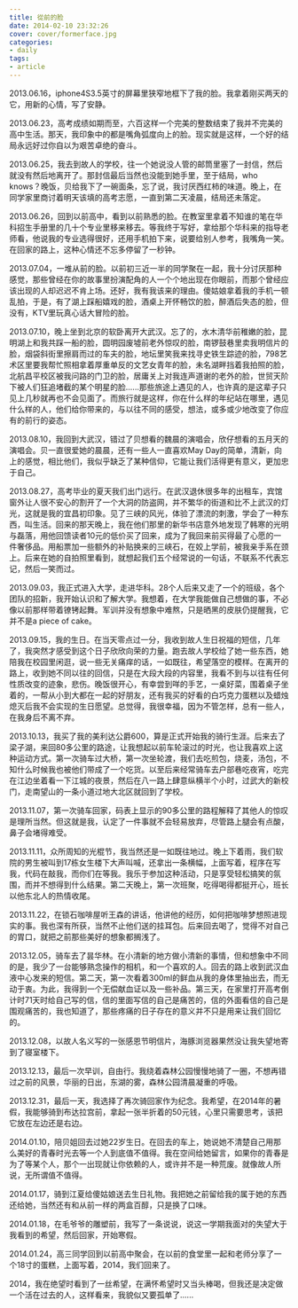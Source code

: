 ```yaml
---
title: 從前的脸
date: 2014-02-10 23:32:26
cover: cover/formerface.jpg
categories:
- daily
tags:
- article
---
```

2013.06.16，iphone4S3.5英寸的屏幕里狭窄地框下了我的脸。我拿着刚买两天的它，用新的心情，写了安静。

2013.06.23，高考成绩如期而至，六百这样一个完美的整数结束了我并不完美的高中生活。那天，我印象中的都是嘴角弧度向上的脸。现实就是这样，一个好的结局永远好过你自以为艰苦卓绝的奋斗。

<!-- more -->

2013.06.25，我去到故人的学校，往一个她说没人管的邮筒里塞了一封信，然后就没有然后地离开了。那封信最后当然也没能到她手里，至于结局，who knows？晚饭，贝给我下了一碗面条，忘了说，我讨厌西红柿的味道。晚上，在同学家里商讨着明天该填的高考志愿，一直到第二天凌晨，结局还未落定。

2013.06.26，回到以前高中，看到以前熟悉的脸。在教室里拿着不知谁的笔在华科招生手册里的几十个专业里移来移去。等我终于写好，拿给那个华科来的指导老师看，他说我的专业选得很好，还用手机拍下来，说要给别人参考，我嘴角一笑。在回家的路上，这种心情还不忘多停留了一秒钟。

2013.07.04，一堆从前的脸。以前初三近一半的同学聚在一起，我十分讨厌那种感觉，那些曾经在你的故事里扮演配角的人一个个地出现在你眼前，而那个曾经应该出现的人却迟迟不肯上场。还好，我有我该来的理由。傻姑娘拿着我的手机一顿乱拍，于是，有了湖上踩船嬉戏的脸，酒桌上开怀畅饮的脸，醉酒后失态的脸，但没有，KTV里玩真心话大冒险的脸。

2013.07.10，晚上坐到北京的软卧离开大武汉。忘了的，水木清华前稚嫩的脸，昆明湖上和我共踩一船的脸，圆明园废墟前老外惊叹的脸，南锣鼓巷里卖我明信片的脸，烟袋斜街里擦肩而过的车夫的脸，地坛里笑我来找寻史铁生踪迹的脸，798艺术区里要我帮忙照相拿着厚重单反的文艺女青年的脸，未名湖畔挡着我拍照的脸，北航昌平校区被我问路的门卫的脸，居庸关上对我连声道谢的老外的脸，世贸天阶下被人们狂追堵截的某个明星的脸......那些旅途上遇见的人，也许真的是这辈子只见上几秒就再也不会见面了。而旅行就是这样，你在什么样的年纪站在哪里，遇见什么样的人，他们给你带来的，与以往不同的感受，想法，或多或少地改变了你应有的前行的姿态。

2013.08.10，我回到大武汉，错过了贝想看的魏晨的演唱会，欣仔想看的五月天的演唱会。贝一直很爱她的晨晨，还有一些人一直喜欢May Day的简单，清新，向上的感觉，相比他们，我似乎缺乏了某种信仰，它能让我们活得更有意义，更加忠于自己。

2013.08.27，高考毕业的夏天我们出门远行。在武汉退休很多年的出租车，宾馆窗外让人很不安心的割开了一个大洞的防盗网，并不繁华的街道和比不上武汉的灯光，这就是我的宜昌初印象。见了三峡的风光，体验了漂流的刺激，学会了一种东西，叫生活。回来的那天晚上，我在他们那里的新华书店意外地发现了韩寒的光明与磊落，用他回馈读者10元的低价买了回来，成为了我回来前买得最了心愿的一件奢侈品。用船票加一些额外的补贴换来的三峡石，在姣上学前，被我亲手系在颈上。后来在她的自拍照里看到，就想起我们五个经常说的一句话，不联系不代表忘记，然后一笑而过。

2013.09.03，我正式进入大学，走进华科。28个人后来又走了一个的班级，各个团队的招新，我开始认识和了解大学。我想着，在大学我能做自己想做的事，不必像以前那样带着镣铐起舞。军训并没有想象中难熬，只是晒黑的皮肤仍提醒我，它并不是a piece of cake。

2013.09.15，我的生日。在当天零点过一分，我收到故人生日祝福的短信，几年了，我突然才感受到这个日子欣欣向荣的力量。跑去故人学校给了她一些东西，她陪我在校园里闲逛，说一些无关痛痒的话，一如既往，希望落空的模样。在离开的路上，收到她不同以往的回信，只是在大段大段的内容里，我看不到与以往有任何性质改变的迹象，悲伤。晚饭很开心，有幸尝到咩的手艺，一桌好菜，围着桌子坐着的，一帮从小到大都在一起的好朋友，还有我买的好看的白巧克力蛋糕以及蜡烛熄灭后我不会实现的生日愿望。总觉得，我很幸福，因为不管怎样，总有一些人，在我身后不离不弃。

2013.10.13，我买了我的美利达公爵600，算是正式开始我的骑行生涯。后来去了梁子湖，来回80多公里的路途，让我想起以前车轮滚过的时光，也让我喜欢上这种运动方式。第一次骑车过大桥，第一次坐轮渡，我们去吃煎包，烧麦，汤包，不知什么时候我也被他们带成了一个吃货。以至后来经常骑车去户部巷吃夜宵，吃完在江边坐着看一下江城的夜景，然后在八一路上肆意纵横半个小时，过武大的新校门，走南望山的一条小道过地大北区就回到了学校。

2013.11.07，第一次骑车回家，码表上显示的90多公里的路程解释了其他人的惊叹是理所当然。但这就是我，认定了一件事就不会轻易放弃，尽管路上腿会有点酸，鼻子会堵得难受。

2013.11.11，众所周知的光棍节，我当然还是一如既往地过。晚上下着雨，我们软院的男生被叫到17栋女生楼下大声叫喊，还拿出一条横幅，上面写着，程序在写我，代码在敲我，而你们在等我。我乐于参加这种活动，只是享受轻松搞笑的氛围，而并不想得到什么结果。第二天晚上，第一次班聚，吃得喝得都挺开心，班长以他东北人的热情收尾。

2013.11.22，在锁石咖啡屋听王森的讲话，他讲他的经历，如何把咖啡梦想照进现实的事。我也深有所获，当然不止他们送的挂耳包。后来回去喝了，觉得不对自己的胃口，就把之前那些美好的想象都搁浅了。

2013.12.05，骑车去了昙华林。在小清新的地方做小清新的事情，但和想象中不同的是，我少了一台能够熟念操作的相机，和一个喜欢的人。回去的路上收到武汉血液中心发来的短信。第二天，第一次看着300ml的鲜血从我的身体里抽出去，而无动于衷。为此，我得到一个无偿献血证以及一些补品。第三天，在家里打开高考倒计时71天时给自己写的信，信的里面写信的自己是痛苦的，信的外面看信的自己是围观痛苦的，我也知道了，那些疼痛的日子存在的意义并不只是用来让我们回忆的。

2013.12.08，以故人名义写的一张感恩节明信片，海豚浏览器果然没让我失望地寄到了寝室楼下。

2013.12.13，最后一次早训，自由行。我绕着森林公园慢慢地骑了一圈，不想再错过之前的风景，华丽的日出，东湖的雾，森林公园清晨凝重的呼吸。

2013.12.31，最后一天，我选择了再次骑回家作为纪念。我希望，在2014年的暑假，我能够骑到布达拉宫前，拿起一张半折着的50元钱，心里只需要思考，该把它放在左边还是右边。

2014.01.10，陪贝姐回去过她22岁生日。在回去的车上，她说她不清楚自己用那么美好的青春时光去等一个人到底值不值得。我在空间给她留言，如果你的青春是为了等某个人，那个一出现就让你依赖的人，或许并不是一种荒废。就像故人所说，无所谓值不值得。

2014.01.17，骑到江夏给傻姑娘送去生日礼物。我把她之前留给我的属于她的东西还给她，当然还有和从前一样的两盒百醇，只是换了口味。

2014.01.18，在毛爷爷的雕塑前，我写了一条说说，说这一学期我面对的失望大于我看到的希望，然后回家，开始寒假。

2014.01.24，高三同学回到以前高中聚会，在以前的食堂里一起和老师分享了一个18寸的蛋糕，上面写着，2014，我们回来了。

2014，我在绝望时看到了一丝希望，在满怀希望时又当头棒喝，但我还是决定做一个活在过去的人，这样看来，我貌似又要孤单了......

<audio src="http://music.163.com/song/media/outer/url?id=30635706.mp3" loop autoplay>
Your browser does not support the audio tag.
</audio>